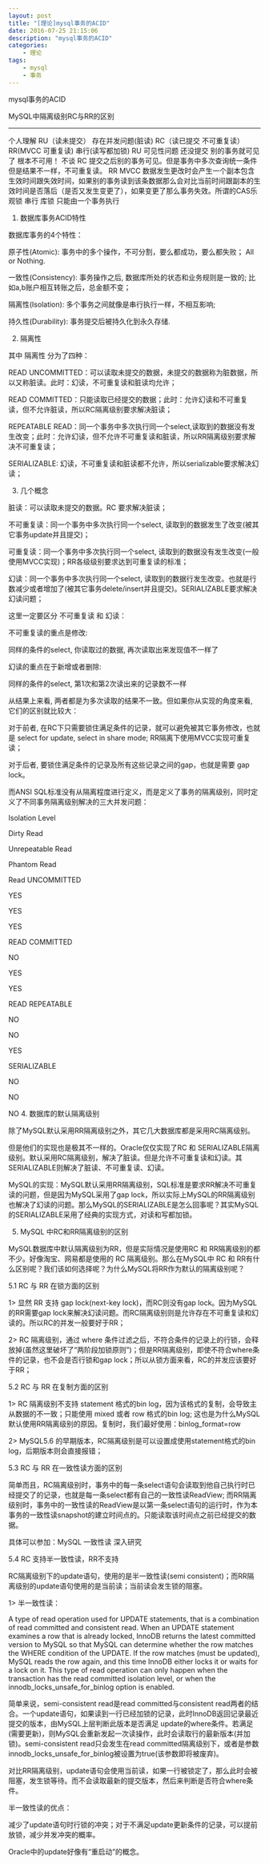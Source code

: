 ```yaml
---
layout: post
title: "[理论]mysql事务的ACID"
date: 2016-07-25 21:15:06 
description: "mysql事务的ACID"
categories: 
    - 理论
tags:
    - mysql
    - 事务
---
```


mysql事务的ACID

MySQL中隔离级别RC与RR的区别


<!--more-->
-------------------------------

个人理解
RU（读未提交） 存在并发问题(脏读) RC（读已提交 不可重复读） RR(MVCC 可重复读) 串行(读写都加锁)
RU 可见性问题 还没提交 别的事务就可见了 根本不可用！ 不谈
RC 提交之后别的事务可见。但是事务中多次查询统一条件但是结果不一样，不可重复读。
RR MVCC 数据发生更改时会产生一个副本包含生效时间跟失效时间，如果别的事务读到该条数据那么会对比当前时间跟副本的生效时间是否落后（是否又发生变更了），如果变更了那么事务失效。所谓的CAS乐观锁
串行 库锁 只能由一个事务执行


1. 数据库事务ACID特性
 
数据库事务的4个特性：
 
原子性(Atomic): 事务中的多个操作，不可分割，要么都成功，要么都失败； All or Nothing.
 
一致性(Consistency): 事务操作之后, 数据库所处的状态和业务规则是一致的; 比如a,b账户相互转账之后，总金额不变；
 
隔离性(Isolation): 多个事务之间就像是串行执行一样，不相互影响;
 
持久性(Durability): 事务提交后被持久化到永久存储.
 
2. 隔离性
 
其中 隔离性 分为了四种：
 
READ UNCOMMITTED：可以读取未提交的数据，未提交的数据称为脏数据，所以又称脏读。此时：幻读，不可重复读和脏读均允许；
 
READ COMMITTED：只能读取已经提交的数据；此时：允许幻读和不可重复读，但不允许脏读，所以RC隔离级别要求解决脏读；
 
REPEATABLE READ：同一个事务中多次执行同一个select,读取到的数据没有发生改变；此时：允许幻读，但不允许不可重复读和脏读，所以RR隔离级别要求解决不可重复读；
 
SERIALIZABLE: 幻读，不可重复读和脏读都不允许，所以serializable要求解决幻读；
 
3. 几个概念
 
脏读：可以读取未提交的数据。RC 要求解决脏读；
 
不可重复读：同一个事务中多次执行同一个select, 读取到的数据发生了改变(被其它事务update并且提交)；
 
可重复读：同一个事务中多次执行同一个select, 读取到的数据没有发生改变(一般使用MVCC实现)；RR各级级别要求达到可重复读的标准；
 
幻读：同一个事务中多次执行同一个select, 读取到的数据行发生改变。也就是行数减少或者增加了(被其它事务delete/insert并且提交)。SERIALIZABLE要求解决幻读问题；
 
这里一定要区分 不可重复读 和 幻读：
 
不可重复读的重点是修改:
 
同样的条件的select, 你读取过的数据, 再次读取出来发现值不一样了
 
幻读的重点在于新增或者删除:
 
同样的条件的select, 第1次和第2次读出来的记录数不一样
 
从结果上来看, 两者都是为多次读取的结果不一致。但如果你从实现的角度来看, 它们的区别就比较大：
 
对于前者, 在RC下只需要锁住满足条件的记录，就可以避免被其它事务修改，也就是 select for update, select in share mode; RR隔离下使用MVCC实现可重复读；
 
对于后者, 要锁住满足条件的记录及所有这些记录之间的gap，也就是需要 gap lock。
 
而ANSI SQL标准没有从隔离程度进行定义，而是定义了事务的隔离级别，同时定义了不同事务隔离级别解决的三大并发问题：

Isolation Level
	

Dirty Read
	

Unrepeatable Read
	

Phantom Read

Read UNCOMMITTED
	

YES
	

YES
	

YES

READ COMMITTED
	

NO
	

YES
	

YES

READ REPEATABLE
	

NO
	

NO
	

YES

SERIALIZABLE
	

NO
	

NO
	

NO
4. 数据库的默认隔离级别
 
除了MySQL默认采用RR隔离级别之外，其它几大数据库都是采用RC隔离级别。
 
但是他们的实现也是极其不一样的。Oracle仅仅实现了RC 和 SERIALIZABLE隔离级别。默认采用RC隔离级别，解决了脏读。但是允许不可重复读和幻读。其SERIALIZABLE则解决了脏读、不可重复读、幻读。
 
MySQL的实现：MySQL默认采用RR隔离级别，SQL标准是要求RR解决不可重复读的问题，但是因为MySQL采用了gap lock，所以实际上MySQL的RR隔离级别也解决了幻读的问题。那么MySQL的SERIALIZABLE是怎么回事呢？其实MySQL的SERIALIZABLE采用了经典的实现方式，对读和写都加锁。
 
5. MySQL 中RC和RR隔离级别的区别
 
MySQL数据库中默认隔离级别为RR，但是实际情况是使用RC 和 RR隔离级别的都不少。好像淘宝、网易都是使用的 RC 隔离级别。那么在MySQL中 RC 和 RR有什么区别呢？我们该如何选择呢？为什么MySQL将RR作为默认的隔离级别呢？
 
5.1 RC 与 RR 在锁方面的区别
 
1> 显然 RR 支持 gap lock(next-key lock)，而RC则没有gap lock。因为MySQL的RR需要gap lock来解决幻读问题。而RC隔离级别则是允许存在不可重复读和幻读的。所以RC的并发一般要好于RR；
 
2> RC 隔离级别，通过 where 条件过滤之后，不符合条件的记录上的行锁，会释放掉(虽然这里破坏了“两阶段加锁原则”)；但是RR隔离级别，即使不符合where条件的记录，也不会是否行锁和gap lock；所以从锁方面来看，RC的并发应该要好于RR；
 
5.2 RC 与 RR 在复制方面的区别
 
1> RC 隔离级别不支持 statement 格式的bin log，因为该格式的复制，会导致主从数据的不一致；只能使用 mixed 或者 row 格式的bin log; 这也是为什么MySQL默认使用RR隔离级别的原因。复制时，我们最好使用：binlog_format=row
 
2> MySQL5.6 的早期版本，RC隔离级别是可以设置成使用statement格式的bin log，后期版本则会直接报错；
 
5.3 RC 与 RR 在一致性读方面的区别
 
简单而且，RC隔离级别时，事务中的每一条select语句会读取到他自己执行时已经提交了的记录，也就是每一条select都有自己的一致性读ReadView; 而RR隔离级别时，事务中的一致性读的ReadView是以第一条select语句的运行时，作为本事务的一致性读snapshot的建立时间点的。只能读取该时间点之前已经提交的数据。
 
具体可以参加：MySQL 一致性读 深入研究
 
5.4 RC 支持半一致性读，RR不支持
 
RC隔离级别下的update语句，使用的是半一致性读(semi consistent)；而RR隔离级别的update语句使用的是当前读；当前读会发生锁的阻塞。
 
1> 半一致性读：
 
A type of read operation used for UPDATE statements, that is a combination of read committed and consistent read. When an UPDATE statement examines a row that is already locked, InnoDB returns the latest committed version to MySQL so that MySQL can determine whether the row matches the WHERE condition of the UPDATE. If the row matches (must be updated), MySQL reads the row again, and this time InnoDB either locks it or waits for a lock on it. This type of read operation can only happen when the transaction has the read committed isolation level, or when the innodb_locks_unsafe_for_binlog option is enabled.
 
简单来说，semi-consistent read是read committed与consistent read两者的结合。一个update语句，如果读到一行已经加锁的记录，此时InnoDB返回记录最近提交的版本，由MySQL上层判断此版本是否满足 update的where条件。若满足(需要更新)，则MySQL会重新发起一次读操作，此时会读取行的最新版本(并加锁)。semi-consistent read只会发生在read committed隔离级别下，或者是参数innodb_locks_unsafe_for_binlog被设置为true(该参数即将被废弃)。
 
对比RR隔离级别，update语句会使用当前读，如果一行被锁定了，那么此时会被阻塞，发生锁等待。而不会读取最新的提交版本，然后来判断是否符合where条件。
 
半一致性读的优点：
 
减少了update语句时行锁的冲突；对于不满足update更新条件的记录，可以提前放锁，减少并发冲突的概率。
 
Oracle中的update好像有“重启动”的概念。 